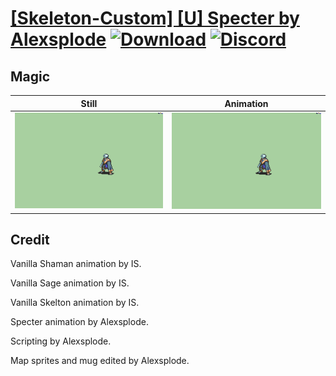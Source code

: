 # [\[Skeleton-Custom\] \[U\] Specter by Alexsplode](./) [![Download](https://img.shields.io/badge/Download--red?style=social&logo=github)](https://minhaskamal.github.io/DownGit/#/home?url=https://github.com/Klokinator/FE-Repo/tree/main/Battle%20Animations%2FMonsters%20-%20Basic%20Types%2F%5BSkeleton-Custom%5D%20%5BU%5D%20Specter%20by%20Alexsplode%2F6.%20Magic) [![Discord](https://img.shields.io/badge/Discord--blue?style=social&logo=discord)](https://discord.gg/C7VNGnyTPA)

## Magic

| Still | Animation |
| :---: | :-------: |
| ![Magic still](./Magic_000.png) | ![Magic](./Magic.gif) |

## Credit

Vanilla Shaman animation by IS.

Vanilla Sage animation by IS. 

Vanilla Skelton animation by IS.

Specter animation by Alexsplode.

Scripting by Alexsplode.

Map sprites and mug edited by Alexsplode.
